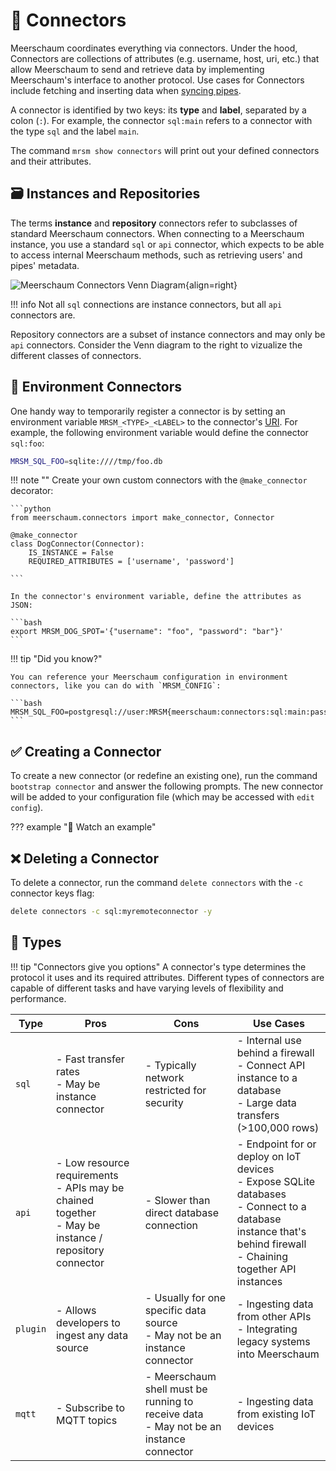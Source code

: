 <link rel="stylesheet" type="text/css" href="/assets/css/asciinema-player.css" />
<script src="/assets/js/asciinema-player.js"></script>

# 🔌 Connectors

Meerschaum coordinates everything via connectors. Under the hood, Connectors are collections of attributes (e.g. username, host, uri, etc.) that allow Meerschaum to send and retrieve data by implementing Meerschaum's interface to another protocol. Use cases for Connectors include fetching and inserting data when [syncing pipes](/reference/pipes/syncing).

A connector is identified by two keys: its **type** and **label**, separated by a colon (`:`). For example, the connector `sql:main` refers to a connector with the type `sql` and the label `main`.

The command `mrsm show connectors` will print out your defined connectors and their attributes.

## 🗃️ Instances and Repositories

The terms **instance** and **repository** connectors refer to subclasses of standard Meerschaum connectors. When connecting to a Meerschaum instance, you use a standard `sql` or `api` connector, which expects to be able to access internal Meerschaum methods, such as retrieving users' and pipes' metadata.

![Meerschaum Connectors Venn Diagram](connectors_venn_diagram.png){align=right}

!!! info
    Not all `sql` connections are instance connectors, but all `api` connectors are.

Repository connectors are a subset of instance connectors and may only be `api` connectors. Consider the Venn diagram to the right to vizualize the different classes of connectors.

## 🌳 Environment Connectors

One handy way to temporarily register a connector is by setting an environment variable `MRSM_<TYPE>_<LABEL>` to the connector's [URI](https://en.wikipedia.org/wiki/Uniform_Resource_Identifier). For example, the following environment variable would define the connector `sql:foo`:

```bash
MRSM_SQL_FOO=sqlite:////tmp/foo.db
```

!!! note ""
    Create your own custom connectors with the `@make_connector` decorator:

    ```python
    from meerschaum.connectors import make_connector, Connector

    @make_connector
    class DogConnector(Connector):
        IS_INSTANCE = False
        REQUIRED_ATTRIBUTES = ['username', 'password']

    ```

    In the connector's environment variable, define the attributes as JSON:

    ```bash
    export MRSM_DOG_SPOT='{"username": "foo", "password": "bar"}'
    ```

!!! tip "Did you know?"

    You can reference your Meerschaum configuration in environment connectors, like you can do with `MRSM_CONFIG`:

    ```bash
    MRSM_SQL_FOO=postgresql://user:MRSM{meerschaum:connectors:sql:main:password}@localhost:5432/db
    ```


## ✅ Creating a Connector
To create a new connector (or redefine an existing one), run the command `bootstrap connector` and answer the following prompts. The new connector will be added to your configuration file (which may be accessed with `edit config`).

??? example "🎦 Watch an example"
    <asciinema-player src="/assets/casts/bootstrap-connector.cast" size="small"></asciinema-player>

## ❌ Deleting a Connector
To delete a connector, run the command `delete connectors` with the `-c` connector keys flag:

```bash
delete connectors -c sql:myremoteconnector -y
```

## 🤔 Types

!!! tip "Connectors give you options"
    A connector's type determines the protocol it uses and its required attributes. Different types of connectors are capable of different tasks and have varying levels of flexibility and performance.

| Type     | Pros                                                         | Cons                                                         | Use Cases                                                    |
| -------- | ------------------------------------------------------------ | ------------------------------------------------------------ | ------------------------------------------------------------ |
| `sql`    | - Fast transfer rates<br />- May be instance connector       | - Typically network restricted for security                  | - Internal use behind a firewall<br />- Connect API instance to a database<br />- Large data transfers (>100,000 rows) |
| `api`    | - Low resource requirements<br />- APIs may be chained together<br />- May be instance / repository connector | - Slower than direct database connection                     | - Endpoint for or deploy on IoT devices<br />- Expose SQLite databases<br />- Connect to a database instance that's behind firewall<br />- Chaining together API instances |
| `plugin` | - Allows developers to ingest any data source                | - Usually for one specific data source<br />- May not be an instance connector | - Ingesting data from other APIs<br />- Integrating legacy systems into Meerschaum |
| `mqtt`   | - Subscribe to MQTT topics                                   | - Meerschaum shell must be running to receive data<br />- May not be an instance connector | - Ingesting data from existing IoT devices        